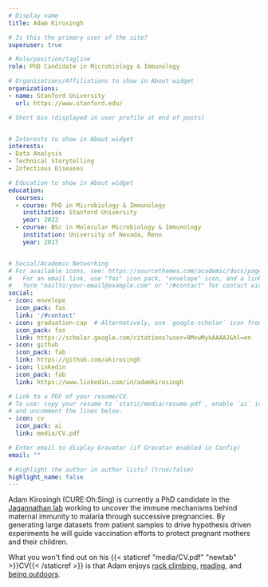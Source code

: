 ```yaml
---
# Display name
title: Adam Kirosingh

# Is this the primary user of the site?
superuser: true

# Role/position/tagline
role: PhD Candidate in Microbiology & Immunology

# Organizations/Affiliations to show in About widget
organizations:
- name: Stanford University
  url: https://www.stanford.edu/

# Short bio (displayed in user profile at end of posts)


# Interests to show in About widget
interests:
- Data Analysis
- Technical Storytelling
- Infectious Diseases 

# Education to show in About widget
education:
  courses:
  - course: PhD in Microbiology & Immunology
    institution: Stanford University
    year: 2022
  - course: BSc in Molecular Microbiology & Immunology
    institution: University of Nevada, Reno
    year: 2017


# Social/Academic Networking
# For available icons, see: https://sourcethemes.com/academic/docs/page-builder/#icons
#   For an email link, use "fas" icon pack, "envelope" icon, and a link in the
#   form "mailto:your-email@example.com" or "/#contact" for contact widget.
social:
- icon: envelope
  icon_pack: fas
  link: '/#contact'
- icon: graduation-cap  # Alternatively, use `google-scholar` icon from `ai` icon pack
  icon_pack: fas
  link: https://scholar.google.com/citations?user=9MvwMykAAAAJ&hl=en
- icon: github
  icon_pack: fab
  link: https://github.com/akirosingh
- icon: linkedin
  icon_pack: fab
  link: https://www.linkedin.com/in/adamkirosingh

# Link to a PDF of your resume/CV.
# To use: copy your resume to `static/media/resume.pdf`, enable `ai` icons in `params.toml`, 
# and uncomment the lines below.
- icon: cv
  icon_pack: ai
  link: media/CV.pdf

# Enter email to display Gravatar (if Gravatar enabled in Config)
email: ""

# Highlight the author in author lists? (true/false)
highlight_name: false
---
```


Adam Kirosingh (CURE:Oh:Sing) is currently a PhD candidate in the [Jagannathan lab](https://med.stanford.edu/jagannathan-lab.html) working to uncover the immune mechanisms behind maternal immunity to malaria through successive pregnancies. By generating large datasets from patient samples  to drive hypothesis driven experiments he will guide vaccination efforts to protect pregnant mothers and their children.

What you won't find out on his {{< staticref "media/CV.pdf" "newtab" >}}CV{{< /staticref >}} is that Adam enjoys [rock climbing](https://instagram.com/memoradam), [reading](https://www.goodreads.com/user/show/51047534-adam-kirosingh), and [being outdoors](https://www.strava.com/athletes/15203384).


